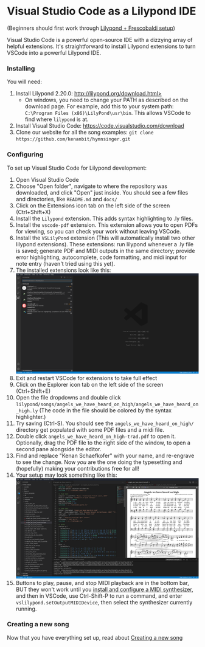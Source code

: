 ---
---

# Visual Studio Code as a Lilypond IDE

(Beginners should first work through [Lilypond + Frescobaldi setup](contributing))

Visual Studio Code is a powerful open-source IDE with a dizzying array of helpful extensions. It's straightforward to install Lilypond extensions to turn VSCode into a powerful Lilypond IDE.


### Installing

You will need:
1. Install Lilypond 2.20.0: http://lilypond.org/download.html>
    - On windows, you need to change your PATH as described on the download page. For example, add this to your system path: `C:\Program Files (x86)\LilyPond\usr\bin`. This allows VSCode to find where `lilypond` is at.
1. Install Visual Studio Code: <https://code.visualstudio.com/download>
1. Clone our website for all the song examples: `git clone https://github.com/kenanbit/hymnsinger.git`

### Configuring

To set up Visual Studio Code for Lilypond development:
1. Open Visual Studio Code
1. Choose "Open folder", navigate to where the repository was downloaded, and click "Open" just inside. You should see a few files and directories, like `README.md` and `docs/`
1. Click on the Extensions icon tab on the left side of the screen (Ctrl+Shift+X)
1. Install the `Lilypond` extension. This adds syntax highlighting to .ly files.
1. Install the `vscode-pdf` extension. This extension allows you to open PDFs for viewing, so you can check your work without leaving VSCode.
1. Install the `VSLilyPond` extension (This will automatically install two other lilypond extensions). These extensions: run lilypond whenever a .ly file is saved; generate PDF and MIDI outputs in the same directory; provide error highlighting, autocomplete, code formatting, and midi input for note entry (haven't tried using this yet).
1. The installed extensions look like this:
![VSCode Extensions screenshot](assets/img/vscode-extensions.png)
1. Exit and restart VSCode for extensions to take full effect
1. Click on the Explorer icon tab on the left side of the screen (Ctrl+Shift+E)
1. Open the file dropdowns and double click `lilypond/songs/angels_we_have_heard_on_high/angels_we_have_heard_on_high.ly` (The code in the file should be colored by the syntax highlighter.)
1. Try saving (Ctrl-S). You should see the `angels_we_have_heard_on_high/` directory get populated with some PDF files and a midi file.
1. Double click `angels_we_have_heard_on_high-trad.pdf` to open it. Optionally, drag the PDF file to the right side of the window, to open a second pane alongside the editor.
1. Find and replace "Kenan Schaefkofer" with your name, and re-engrave to see the change. Now _you_ are the one doing the typesetting and (hopefully) making your contributions free for all!
1. Your setup may look something like this:
![VSCode Workflow screenshot](assets/img/vscode-full.png)
1. Buttons to play, pause, and stop MIDI playback are in the bottom bar, BUT they won't work until you [install and configure a MIDI synthesizer](contributing#audio-playback), and then in VSCode, use Ctrl-Shift-P to run a command, and enter `vslilypond.setOutputMIDIDevice`, then select the synthesizer currently running.

### Creating a new song

Now that you have everything set up, read about [Creating a new song](how-to-new-song)